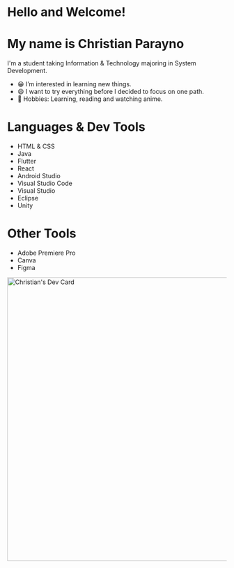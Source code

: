 # Hello and Welcome!
# My name is Christian Parayno

I'm a student taking Information & Technology majoring in System Development.

- :grin: I’m interested in learning new things.
- :smile: I want to try everything before I decided to focus on one path.
- 🎯 Hobbies: Learning, reading and watching anime.

# Languages & Dev Tools
- HTML & CSS
- Java
- Flutter
- React
- Android Studio
- Visual Studio Code
- Visual Studio
- Eclipse
- Unity

# Other Tools
- Adobe Premiere Pro
- Canva
- Figma

<a href="https://app.daily.dev/junmoxie"><img src="https://api.daily.dev/devcards/v2/3iDe8hr5APSfb2vcOn9v6.png?type=wide&r=r3a" width="652" alt="Christian's Dev Card"/></a>
